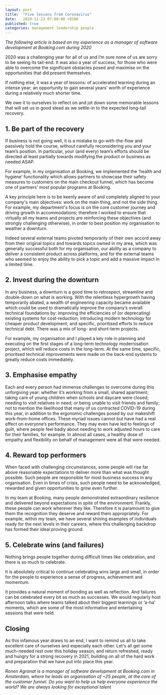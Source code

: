 ```yaml
---
layout: post
title:  "Five lessons from Coronavirus"
date:   2020-12-23 07:00:00 +0100
published: true
categories: management leadership people
---
```


*The following article is based on my experience as a manager of software development at Booking.com during 2020* 

2020 was a challenging year for all of us and I’m sure none of us are sorry to be seeing its tail-end. It was also a year of success, for those who were able to overcome the significant obstacles posed and maximise on the opportunities that did present themselves.

If nothing else, it was a year of lessons: of accelerated learning during an intense year; an opportunity to gain several years’ worth of experience during a relatively much shorter time.

We owe it to ourselves to reflect on and jot down some memorable lessons that will set us in good stead as we settle-in to the expected long-tail recovery.

## 1. Be part of the recovery

If business is not going well, it is a mistake to go-with-the-flow and passively hold the course, without carefully reconsidering you and your team’s position. In particular, your (and every) team’s efforts should be directed at least partially towards modifying the product or business as needed ASAP.

For example, in my organisation at Booking, we implemented the ‘health and hygiene’ functionality which allows partners to showcase their safety measures to customers on the main checkout funnel, which has become one of partners’ most popular programs at Booking.

A key principle here is to be keenly aware of and completely aligned to your company's main objectives: work on the main thing, and not the side thing. For example, my department's focus is on the core customer journey and driving growth in accommodations; therefore I worked to ensure that virtually all my teams and projects are reinforcing these objectives (and strongly challenging otherwise), in order to best position my organisation to weather a downturn.

Indeed several external teams pivoted temporarily of their own accord away from their original topics and towards topics owned in my area, which was generally successful both for my organisation, our ability as a company to deliver a consistent product across platforms, and for the external teams who seemed to enjoy the ability to pick a topic and add a massive impact in a limited time.

## 2. Invest during the downturn

In any business, a downturn is a good time to retrospect, streamline and double-down on what is working. With the relentless hypergrowth having temporarily abated, a wealth of engineering capacity became available
which could be used to dramatically improve the company’s overall technical foundations by: improving the efficiencies of (or deprecating) existing systems for cost-reduction; introducing modern technology for cheaper product development; and specific, prioritised efforts to reduce technical debt. There was a mix of long- and short-term projects. 

For example, my organisation and I played a key role in planning and executing on the first stages of a long-term technology modernisation project, which will reduce costs in the long-term. At the same time, specific, prioritsed technical improvements were made on the back-end systems to greatly reduce costs immediately.

## 3. Emphasise empathy

Each and every person had immense challenges to overcome during this unforgiving year: whether it’s working from a small, shared apartment; taking care of young children when schools and daycare were closed; needing to visit relatives in need; or being unable to visit friends and family; not to mention the likelihood that many of us contracted COVID-19 during this year, in addition to the ergonomic challenges posed by our makeshift work-from-home offices. These myriad issues cannot but have had a real effect on everyone’s performance. They may even have led to feelings of guilt, where people feel badly about needing to work adjusted hours to care for their families, for example. In almost all cases, a healthy dose of empathy and flexibility on behalf of management were all that were needed.

## 4. Reward top performers

When faced with challenging circumstances, some people will rise far above reasonable expectations to deliver more than what was thought possible. Such people are responsible for most business success in any organisation. Even in times of crisis, such people need to be acknowledged, rewarded and given opportunities to grow even further.

In my team at Booking, many people demonstrated extraordinary resilience and delivered beyond expectations in spite of the environment. Frankly, these people can work wherever they like. Therefore it is paramount to give them the recognition they deserve and reward them appropriately. For example, within my team, we have several shining examples of individuals ready for the next levels in their careers, where this challenging backdrop has formed their ideal proving ground.

## 5. Celebrate wins (and failures)

Nothing brings people together during difficult times like celebration, and there is so much to celebrate.

It is absolutely critical to continue celebrating wins large and small, in order for the people to experience a sense of progress, achievement and momentum.

It provides a natural moment of bonding as well as reflection. And failures can be celebrated every bit as much as successes. We would regularly host afternoon talks where teams talked about their biggest learnings or ‘a-ha’ moments, which are some of the most informative and entertaining sessions that were held.

## Closing 

As this infamous year draws to an end, I want to remind us all to take excellent care of ourselves and especially each other. Let's all get some much-needed rest over this holiday season, and return refreshed, ready and hungry for a strong recovery in 2021, building on all of the hard work and preparation that we have put into place this year.

*Ronen Agranat is a manager of software development at Booking.com in Amsterdam, where he leads an organisation of ~25 people, at the core of the customer funnel. Do you want to help us help everyone experience the world? We are always looking for exceptional talent*